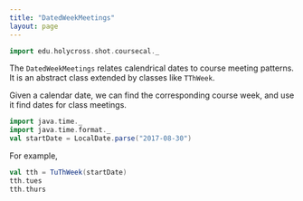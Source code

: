 ```yaml
---
title: "DatedWeekMeetings"
layout: page
---
```


```scala mdoc:invisible
import edu.holycross.shot.coursecal._

```

The `DatedWeekMeetings` relates calendrical dates to course meeting patterns.  It is an abstract class extended by classes like `TThWeek`.

Given a calendar date, we can find the corresponding course week, and use it find dates for class meetings.

```scala mdoc:silent
import java.time._
import java.time.format._
val startDate = LocalDate.parse("2017-08-30")
```

For example,

```scala mdoc
val tth = TuThWeek(startDate)
tth.tues
tth.thurs
```
